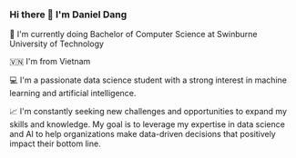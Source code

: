 ### Hi there 👋 I'm Daniel Dang
🏫 I'm currently doing Bachelor of Computer Science at Swinburne University of Technology

🇻🇳 I'm from Vietnam

💻 I'm a passionate data science student with a strong interest in machine learning and artificial intelligence. 

📈 I'm constantly seeking new challenges and opportunities to expand my skills and knowledge. My goal is to leverage my expertise in data science and AI to help organizations make data-driven decisions that positively impact their bottom line.
